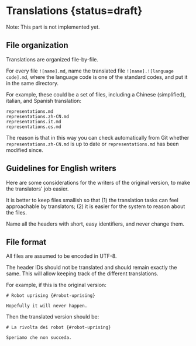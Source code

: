 # Translations {status=draft}

Note: This part is not implemented yet.


## File organization

Translations are organized file-by-file.

For every file `![name].md`, name the translated file `![name].![language code].md`,
where the language code is one of the standard codes, and put it in the same directory.

For example, these could be a set of files, including a Chinese (simplified), italian,
and Spanish translation:

    representations.md
    representations.zh-CN.md
    representations.it.md
    representations.es.md

The reason is that in this way you can check automatically from Git whether `representations.zh-CN.md` is up to date or `representations.md` has been modified since.

## Guidelines for English writers

Here are some considerations for the writers of the original version, to make
the translators' job easier.

It is better to keep files smallish so that (1) the translation tasks can feel approachable by translators; (2) it is easier for the system to reason about the files.

Name all the headers with short, easy identifiers, and never change them.


## File format

All files are assumed to be encoded in UTF-8.

The header IDs should not be translated and should remain exactly the same. This will allow
keeping track of the different translations.

For example, if this is the original version:

    # Robot uprising {#robot-uprising}

    Hopefully it will never happen.

Then the translated version should be:

    # La rivolta dei robot {#robot-uprising}

    Speriamo che non succeda.

